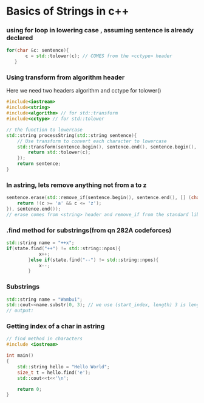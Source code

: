 # Basics of Strings in c++

 ### using for loop in lowering case , assuming sentence is already declared

 ```cpp
 for(char &c: sentence){
		c = std::tolower(c); // COMES from the <cctype> header
	}
```
### Using transform from algorithm header
Here we need two headers algorithm and cctype for tolower()
```cpp
#include<iostream>
#include<string>
#include<algorithm> // for std::transform
#include<cctype> // for std::tolower

// the function to lowercase
std::string processString(std::string sentence){
	// Use transform to convert each character to lowercase
	std::transform(sentence.begin(), sentence.end(), sentence.begin(), [](unsigned char c){
		return std::tolower(c);
	});
	return sentence;
}
```

### In astring, lets remove anything not from a to z

```cpp
sentence.erase(std::remove_if(sentence.begin(), sentence.end(), [] (char c){
	return !(c >= 'a' && c <= 'z');
}), sentence.end());
// erase comes from <string> header and remove_if from the standard library and a component of <algorithm> header
```

### .find method for substrings(from qn 282A codeforces)
```cpp
std::string name = "++x";
if(state.find("++") != std::string::npos){
			x++;
		}else if(state.find("--") != std::string::npos){
			x--;
		}
```
### Substrings
```cpp
std::string name = "Wambui";
std::cout<<name.substr(0, 3); // we use (start_index, length) 3 is length and not ending index
// output: 
```

### Getting index of a char in astring
```cpp
// find method in characters
#include <iostream>

int main()
{
    std::string hello = "Hello World";
    size_t t = hello.find('e');
    std::cout<<t<<'\n';

    return 0;
}
```